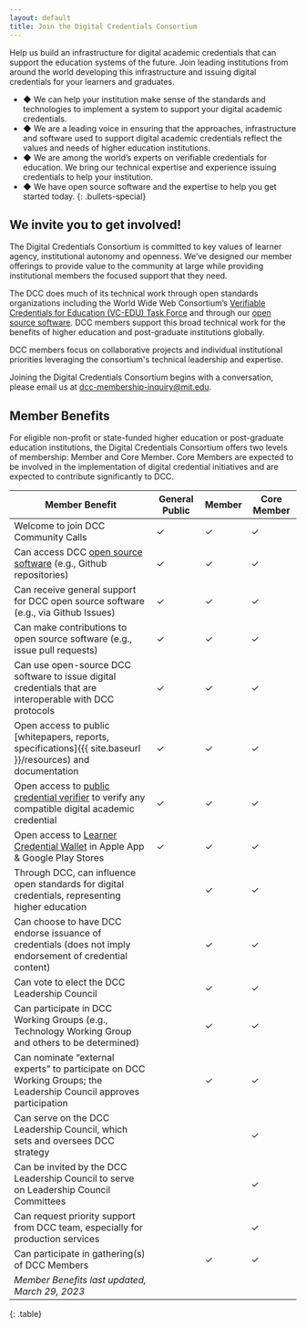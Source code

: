 ```yaml
---
layout: default
title: Join the Digital Credentials Consortium
---
```


Help us build an infrastructure for digital academic credentials that can support the education systems of the future. Join leading institutions from around the world developing this infrastructure and issuing digital credentials for your learners and graduates. 

* ◆ We can help your institution make sense of the standards and technologies to implement a system to support your digital academic credentials.
* ◆ We are a leading voice in ensuring that the approaches, infrastructure and software used to support digital academic credentials reflect the values and needs of higher education institutions.
* ◆ We are among the world’s experts on verifiable credentials for education. We bring our technical expertise and experience issuing credentials to help your institution.
* ◆ We have open source software and the expertise to help you get started today.
{: .bullets-special}

## We invite you to get involved!

The Digital Credentials Consortium is committed to key values of learner agency, institutional autonomy and openness. We’ve designed our member offerings to provide value to the community at large while providing institutional members the focused support that they need.

The DCC does much of its technical work through open standards organizations including the World Wide Web Consortium’s [Verifiable Credentials for Education (VC-EDU) Task Force](https://w3c-ccg.github.io/vc-ed/) and through our [open source software](https://github.com/digitalcredentials). DCC members support this broad technical work for the benefits of higher education and post-graduate institutions globally. 

DCC members focus on collaborative projects and individual institutional priorities leveraging the consortium's technical leadership and expertise.

Joining the Digital Credentials Consortium begins with a conversation, please email us at <a href="mailto:dcc-membership-inquiry@mit.edu">dcc-membership-inquiry@mit.edu</a>.

## Member Benefits

For eligible non-profit or state-funded higher education or post-graduate education institutions, the Digital Credentials Consortium offers two levels of membership: Member and Core Member. Core Members are expected to be involved in the implementation of digital credential initiatives and are expected to contribute significantly to DCC.

| Member Benefit | General Public | Member | Core Member |
|-------|--------|---------|----|
| Welcome to join DCC Community Calls | ✓ | ✓ | ✓ |
| Can access DCC [open source software](https://github.com/digitalcredentials) (e.g., Github repositories) | ✓ | ✓ | ✓ |
| Can receive general support for DCC open source software (e.g., via Github Issues) | ✓ | ✓ | ✓ |
| Can make contributions to open source software (e.g., issue pull requests) | ✓ | ✓ | ✓ |
| Can use open-source DCC software to issue digital credentials that are interoperable with DCC protocols | ✓ | ✓ | ✓ |
| Open access to public [whitepapers, reports, specifications]({{ site.baseurl }}/resources) and documentation | ✓ | ✓ | ✓ |
| Open access to [public credential verifier](http://verifierplus.org/) to verify any compatible digital academic credential | ✓ | ✓ | ✓ |
| Open access to [Learner Credential Wallet](https://lcw.app/) in Apple App & Google Play Stores | ✓ | ✓ | ✓ |
| Through DCC, can influence open standards for digital credentials, representing higher education |  | ✓ | ✓ |
| Can choose to have DCC endorse issuance of credentials (does not imply endorsement of credential content) |  | ✓ | ✓ |
| Can vote to elect the DCC Leadership Council |  | ✓ | ✓ |
| Can participate in DCC Working Groups (e.g., Technology Working Group and others to be determined) |  | ✓ | ✓ |
| Can nominate “external experts” to participate on DCC Working Groups; the Leadership Council approves participation |  | ✓ | ✓ |
| Can serve on the DCC Leadership Council, which sets and oversees DCC strategy |  |  | ✓ |
| Can be invited by the DCC Leadership Council to serve on Leadership Council Committees |  |  | ✓ |
| Can request priority support from DCC team, especially for production services |  |  | ✓ |
| Can participate in gathering(s) of DCC Members |  | ✓ | ✓ |
|_Member Benefits last updated, March 29, 2023_|
{: .table}
